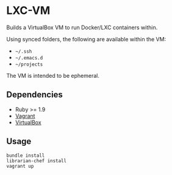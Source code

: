# LXC-VM

Builds a VirtualBox VM to run Docker/LXC containers within.

Using synced folders, the following are available within the VM:

- `~/.ssh`
- `~/.emacs.d`
- `~/projects`

The VM is intended to be ephemeral.

## Dependencies

- Ruby >= 1.9
- [Vagrant](http://downloads.vagrantup.com/)
- [VirtualBox](https://www.virtualbox.org/wiki/Downloads)

## Usage

```
bundle install
librarian-chef install
vagrant up
```

